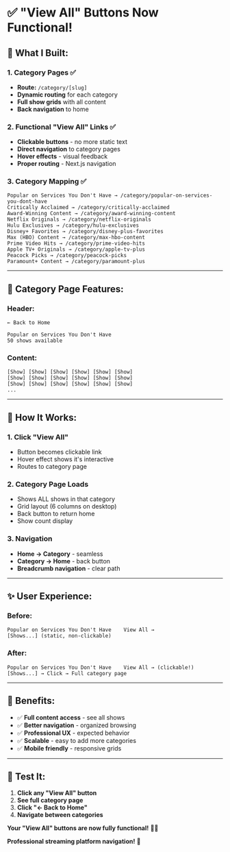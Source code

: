 # ✅ "View All" Buttons Now Functional!

## 🎯 What I Built:

### 1. **Category Pages** ✅
- **Route:** `/category/[slug]`
- **Dynamic routing** for each category
- **Full show grids** with all content
- **Back navigation** to home

### 2. **Functional "View All" Links** ✅
- **Clickable buttons** - no more static text
- **Direct navigation** to category pages
- **Hover effects** - visual feedback
- **Proper routing** - Next.js navigation

### 3. **Category Mapping** ✅
```
Popular on Services You Don't Have → /category/popular-on-services-you-dont-have
Critically Acclaimed → /category/critically-acclaimed
Award-Winning Content → /category/award-winning-content
Netflix Originals → /category/netflix-originals
Hulu Exclusives → /category/hulu-exclusives
Disney+ Favorites → /category/disney-plus-favorites
Max (HBO) Content → /category/max-hbo-content
Prime Video Hits → /category/prime-video-hits
Apple TV+ Originals → /category/apple-tv-plus
Peacock Picks → /category/peacock-picks
Paramount+ Content → /category/paramount-plus
```

---

## 🎨 **Category Page Features:**

### **Header:**
```
← Back to Home

Popular on Services You Don't Have
50 shows available
```

### **Content:**
```
[Show] [Show] [Show] [Show] [Show] [Show]
[Show] [Show] [Show] [Show] [Show] [Show]
[Show] [Show] [Show] [Show] [Show] [Show]
...
```

---

## 🚀 **How It Works:**

### **1. Click "View All"**
- Button becomes clickable link
- Hover effect shows it's interactive
- Routes to category page

### **2. Category Page Loads**
- Shows ALL shows in that category
- Grid layout (6 columns on desktop)
- Back button to return home
- Show count display

### **3. Navigation**
- **Home → Category** - seamless
- **Category → Home** - back button
- **Breadcrumb navigation** - clear path

---

## ✨ **User Experience:**

### **Before:**
```
Popular on Services You Don't Have    View All →
[Shows...] (static, non-clickable)
```

### **After:**
```
Popular on Services You Don't Have    View All → (clickable!)
[Shows...] → Click → Full category page
```

---

## 🎯 **Benefits:**

- ✅ **Full content access** - see all shows
- ✅ **Better navigation** - organized browsing
- ✅ **Professional UX** - expected behavior
- ✅ **Scalable** - easy to add more categories
- ✅ **Mobile friendly** - responsive grids

---

## 🔄 **Test It:**

1. **Click any "View All" button**
2. **See full category page**
3. **Click "← Back to Home"**
4. **Navigate between categories**

**Your "View All" buttons are now fully functional!** 🎯✨

**Professional streaming platform navigation!** 🚀
